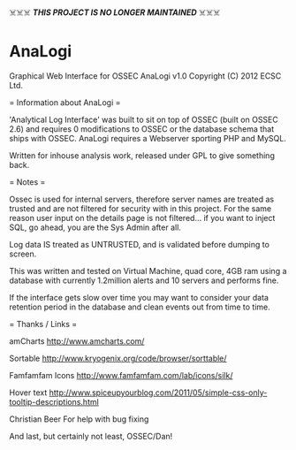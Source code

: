 ☠️☠️☠️
***THIS PROJECT IS NO LONGER MAINTAINED***
☠️☠️☠️

AnaLogi
=======

Graphical Web Interface for OSSEC
AnaLogi v1.0
Copyright (C) 2012 ECSC Ltd.

= Information about AnaLogi =
 
'Analytical Log Interface' was built to sit on top of OSSEC (built on OSSEC 2.6) and requires 0 modifications to OSSEC or the database schema that ships with OSSEC.  AnaLogi requires a Webserver sporting PHP and MySQL.

Written for inhouse analysis work, released under GPL to give something back.

= Notes =

Ossec is used for internal servers, therefore server names are treated as trusted and are not filtered for security with in this project.  For the same reason user input on the details page is not filtered... if you want to inject SQL, go ahead, you are the Sys Admin after all.

Log data IS treated as UNTRUSTED, and is validated before dumping to screen.

This was written and tested on Virtual Machine, quad core, 4GB ram using a
database with currently 1.2million alerts and 10 servers and performs fine.

If the interface gets slow over time you may want to consider your data
retention period in the database and clean events out from time to time.


= Thanks / Links = 

amCharts
http://www.amcharts.com/

Sortable
http://www.kryogenix.org/code/browser/sorttable/

Famfamfam Icons
http://www.famfamfam.com/lab/icons/silk/

Hover text
http://www.spiceupyourblog.com/2011/05/simple-css-only-tooltip-descriptions.html

Christian Beer 
For help with bug fixing

And last, but certainly not least, OSSEC/Dan!
